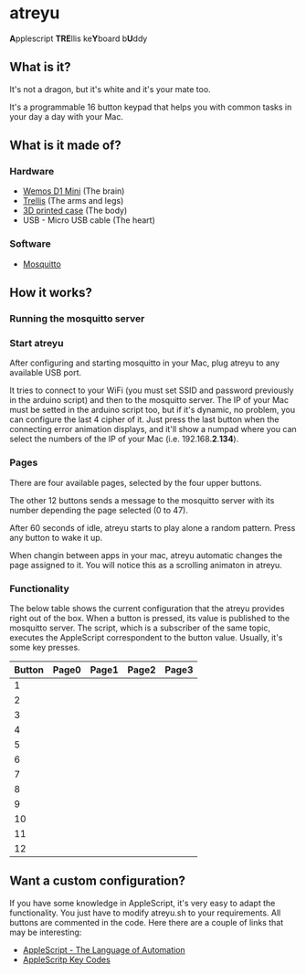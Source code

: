 # atreyu

<b>A</b>pplescript <b>TRE</b>llis ke<b>Y</b>board b<b>U</b>ddy

## What is it?

It's not a dragon, but it's white and it's your mate too.

It's a programmable 16 button keypad that helps you with common tasks in your day a day with your Mac.

## What is it made of?

### Hardware

- [Wemos D1 Mini](https://wiki.wemos.cc/products:d1:d1_mini) (The brain)
- [Trellis](https://learn.adafruit.com/adafruit-trellis-diy-open-source-led-keypad/overview) (The arms and legs)
- [3D printed case](https://www.thingiverse.com/thing:2630135) (The body)
- USB - Micro USB cable (The heart)

### Software

- [Mosquitto](https://mosquitto.org/)

## How it works?

### Running the mosquitto server


### Start atreyu

After configuring and starting mosquitto in your Mac, plug atreyu to any available USB port.

It tries to connect to your WiFi (you must set SSID and password previously in the arduino script) and then to the mosquitto server. The IP of your Mac must be setted in the arduino script too, but if it's dynamic, no problem, you can configure the last 4 cipher of it. Just press the last button when the connecting error animation displays, and it'll show a numpad where you can select the numbers of the IP of your Mac (i.e. 192.168.<b>2</b>.<b>134</b>).

### Pages

There are four available pages, selected by the four upper buttons. 

The other 12 buttons sends a message to the mosquitto server with its number depending the page selected (0 to 47).

After 60 seconds of idle, atreyu starts to play alone a random pattern. Press any button to wake it up.

When changin between apps in your mac, atreyu automatic changes the page assigned to it. You will notice this as a scrolling animaton in atreyu.

### Functionality

The below table shows the current configuration that the atreyu provides right out of the box. When a button is pressed, its value is published to the mosquitto server. The script, which is a subscriber of the same topic, executes the AppleScript correspondent to the button value. Usually, it's some key presses.


|  Button | Page0 | Page1 | Page2 | Page3 |
|---|---|---|---|---|
| 1 |   |   |   |   |
| 2 |   |   |   |   |
| 3 |   |   |   |   |
| 4 |   |   |   |   |
| 5 |   |   |   |   |
| 6 |   |   |   |   |
| 7 |   |   |   |   |
| 8 |   |   |   |   |
| 9 |   |   |   |   |
| 10 |   |   |   |   |
| 11 |   |   |   |   |
| 12 |   |   |   |   |

## Want a custom configuration?

If you have some knowledge in AppleScript, it's very easy to adapt the functionality. You just have to modify atreyu.sh to your requirements. All buttons are commented in the code. Here there are a couple of links that may be interesting:

- [AppleScript - The Language of Automation](https://macosxautomation.com/applescript/learn.html)
- [AppleScritp Key Codes](https://eastmanreference.com/complete-list-of-applescript-key-codes)
